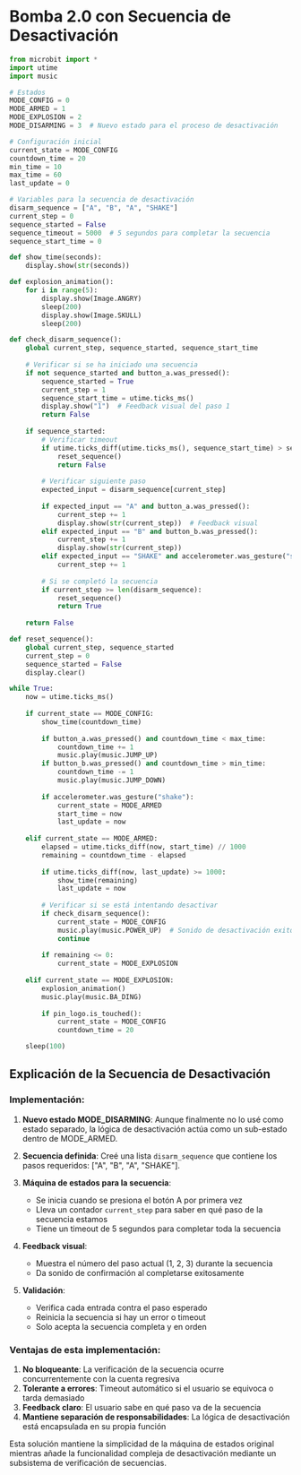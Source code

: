 # Bomba 2.0 con Secuencia de Desactivación

```python
from microbit import *
import utime
import music

# Estados
MODE_CONFIG = 0
MODE_ARMED = 1
MODE_EXPLOSION = 2
MODE_DISARMING = 3  # Nuevo estado para el proceso de desactivación

# Configuración inicial
current_state = MODE_CONFIG
countdown_time = 20
min_time = 10
max_time = 60
last_update = 0

# Variables para la secuencia de desactivación
disarm_sequence = ["A", "B", "A", "SHAKE"]
current_step = 0
sequence_started = False
sequence_timeout = 5000  # 5 segundos para completar la secuencia
sequence_start_time = 0

def show_time(seconds):
    display.show(str(seconds))

def explosion_animation():
    for i in range(5):
        display.show(Image.ANGRY)
        sleep(200)
        display.show(Image.SKULL)
        sleep(200)

def check_disarm_sequence():
    global current_step, sequence_started, sequence_start_time
    
    # Verificar si se ha iniciado una secuencia
    if not sequence_started and button_a.was_pressed():
        sequence_started = True
        current_step = 1
        sequence_start_time = utime.ticks_ms()
        display.show("1")  # Feedback visual del paso 1
        return False
    
    if sequence_started:
        # Verificar timeout
        if utime.ticks_diff(utime.ticks_ms(), sequence_start_time) > sequence_timeout:
            reset_sequence()
            return False
            
        # Verificar siguiente paso
        expected_input = disarm_sequence[current_step]
        
        if expected_input == "A" and button_a.was_pressed():
            current_step += 1
            display.show(str(current_step))  # Feedback visual
        elif expected_input == "B" and button_b.was_pressed():
            current_step += 1
            display.show(str(current_step))
        elif expected_input == "SHAKE" and accelerometer.was_gesture("shake"):
            current_step += 1
            
        # Si se completó la secuencia
        if current_step >= len(disarm_sequence):
            reset_sequence()
            return True
            
    return False

def reset_sequence():
    global current_step, sequence_started
    current_step = 0
    sequence_started = False
    display.clear()

while True:
    now = utime.ticks_ms()
    
    if current_state == MODE_CONFIG:
        show_time(countdown_time)
        
        if button_a.was_pressed() and countdown_time < max_time:
            countdown_time += 1
            music.play(music.JUMP_UP)
        if button_b.was_pressed() and countdown_time > min_time:
            countdown_time -= 1
            music.play(music.JUMP_DOWN)
            
        if accelerometer.was_gesture("shake"):
            current_state = MODE_ARMED
            start_time = now
            last_update = now
            
    elif current_state == MODE_ARMED:
        elapsed = utime.ticks_diff(now, start_time) // 1000
        remaining = countdown_time - elapsed
        
        if utime.ticks_diff(now, last_update) >= 1000:
            show_time(remaining)
            last_update = now
            
        # Verificar si se está intentando desactivar
        if check_disarm_sequence():
            current_state = MODE_CONFIG
            music.play(music.POWER_UP)  # Sonido de desactivación exitosa
            continue
            
        if remaining <= 0:
            current_state = MODE_EXPLOSION
            
    elif current_state == MODE_EXPLOSION:
        explosion_animation()
        music.play(music.BA_DING)
        
        if pin_logo.is_touched():
            current_state = MODE_CONFIG
            countdown_time = 20

    sleep(100)
```

## Explicación de la Secuencia de Desactivación

### Implementación:

1. **Nuevo estado MODE_DISARMING**: Aunque finalmente no lo usé como estado separado, la lógica de desactivación actúa como un sub-estado dentro de MODE_ARMED.

2. **Secuencia definida**: Creé una lista `disarm_sequence` que contiene los pasos requeridos: ["A", "B", "A", "SHAKE"].

3. **Máquina de estados para la secuencia**:
   - Se inicia cuando se presiona el botón A por primera vez
   - Lleva un contador `current_step` para saber en qué paso de la secuencia estamos
   - Tiene un timeout de 5 segundos para completar toda la secuencia

4. **Feedback visual**:
   - Muestra el número del paso actual (1, 2, 3) durante la secuencia
   - Da sonido de confirmación al completarse exitosamente

5. **Validación**:
   - Verifica cada entrada contra el paso esperado
   - Reinicia la secuencia si hay un error o timeout
   - Solo acepta la secuencia completa y en orden

### Ventajas de esta implementación:

1. **No bloqueante**: La verificación de la secuencia ocurre concurrentemente con la cuenta regresiva
2. **Tolerante a errores**: Timeout automático si el usuario se equivoca o tarda demasiado
3. **Feedback claro**: El usuario sabe en qué paso va de la secuencia
4. **Mantiene separación de responsabilidades**: La lógica de desactivación está encapsulada en su propia función

Esta solución mantiene la simplicidad de la máquina de estados original mientras añade la funcionalidad compleja de desactivación mediante un subsistema de verificación de secuencias.
